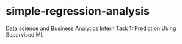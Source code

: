 # simple-regression-analysis
Data science and Business Analytics Intern Task 1: Prediction Using Supervised ML
